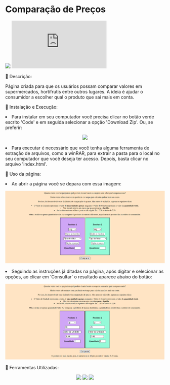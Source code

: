 # Comparação de Preços

![](https://img.shields.io/github/repo-size/RaquelCCabral/Comparacao?color=red) ![](https://img.shields.io/github/size/RaquelCCabral/Comparacao/index.html?style=flat)

<label> 🛒 Descrição:

<p> Página criada para que os usuários possam comparar valores em supermercados, hortifrutis entre outros lugares. A ideia é ajudar o consumidor a escolher qual o 
produto que sai mais em conta.

<label> 🛒 Instalação e Execução:

<li> Para instalar em seu computador você precisa clicar no botão verde escrito 'Code' e em seguida selecionar a opção 'Download Zip'. Ou, se preferir:
<p align = 'center'><a href="https://github.com/RaquelCCabral/Comparacao/archive/refs/heads/main.zip" target="_blank"><img src="https://img.shields.io/badge/-Download-%230077B5?style=for-the-badgelogoColor=white" target="_blank"></a>
<li> Para executar é necessário que você tenha alguma ferramenta de extração de arquivos, como a winRAR, para extrair a pasta para o local no seu computador
que você deseja ter acesso. Depois, basta clicar no arquivo 'index.html'.

<label> 🛒 Uso da página: 

<li> Ao abrir a página você se depara com essa imagem:

<p><img src = 'comparacao/comparacao-de-precos.png'>

<li> Seguindo as instruções já ditadas na página, após digitar e selecionar as opções, ao clicar em 'Consultar' o resultado aparece abaixo do botão:

<p><img src = 'comparacao/comparacao-de-precos resultado.png'>

<label> 🛒 Ferramentas Utilizadas:
<p align="center">
<img src="https://img.shields.io/badge/html5-%23E34F26.svg?style=for-the-badge&logo=html5&logoColor=white">
<img src="https://img.shields.io/badge/css3-%231572B6.svg?style=for-the-badge&logo=css3&logoColor=white">
<img src="https://img.shields.io/badge/javascript-%23323330.svg?style=for-the-badge&logo=javascript&logoColor=%23F7DF1E">
</p>

